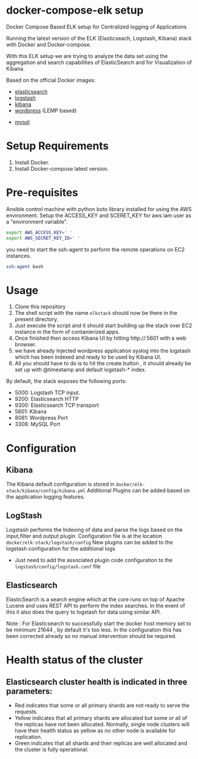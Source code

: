 # docker-compose-elk setup 

Docker Compose Based ELK setup for Centralized logging of Applications

Running the latest version of the ELK (Elasticseach, Logstash, Kibana) stack with Docker and Docker-compose.

With this ELK setup we are trying to analyze the data set using the aggregation and search capabilities of ElasticSearch and for Visualization of Kibana.

Based on the official Docker images:

* [elasticsearch](https://registry.hub.docker.com/_/elasticsearch/)
* [logstash](https://registry.hub.docker.com/_/logstash/)
* [kibana](https://registry.hub.docker.com/_/kibana/)
* [wordpress](https://registry.hub.docker.com/_/Wordpress/) (LEMP based)
- [mysql](https://registry.hub.docker.com/_/mysql/)

# Setup Requirements

1. Install Docker.
2. Install Docker-compose latest version.

# Pre-requisites

Ansible control machine with python boto library installed for using the AWS environment.
Setup the ACCESS_KEY and SCERET_KEY for aws iam user as a "environment variable".

```bash
export AWS_ACCESS_KEY=' ' 
export AWS_SECRET_KEY_ID=' '
```

you need to start the ssh-agent to perform the remote operations on EC2 instances.

```bash
ssh-agent bash
```

# Usage 

1. Clone this repository
2. The shell script with the name ``elkstack`` should now be there in the present directory.
3. Just execute the script and it should start building up the stack over EC2 instance in the form of contanierized apps.
4. Once finished then access Kibana UI by hitting http://<ec2 instance IP>:5601 with a web browser.  
5. we have already Injected wordpress application syslog into the logstash which has been indexed and ready to be used by Kibana UI.
6. All you should have to do is to hit the create button , it should already be set up with @timestamp and default logstash-* index.

By default, the stack exposes the following ports:

* 5000: Logstash TCP input.
* 9200: Elasticsearch HTTP
* 9300: Elasticsearch TCP transport
* 5601: Kibana
* 8081: Wordpress Port
* 3306: MySQL Port

# Configuration

## Kibana

The Kibana default configuration is stored in `docker/elk-stack/kibana/config/kibana.yml`
Additional Plugins can be added based on the application logging features.

## LogStash

Logstash performs the Indexing of data and parse the logs based on the input,filter and output plugin.
Configuration file is at the location `docker/elk-stack/logstash/config`
New plugins can be added to the logstash configuration for the additional logs

* Just need to add the associated plugin code configuration to the `logstash/config/logstash.conf` file

## Elasticsearch

 ElasticSearch is a search engine which at the core runs on top of Apache Lucene and uses REST API to perform the index searches.
 In the event of this it also does the query to logstash for data using similar API.
 
 Note : For Elasticsearch to successfully start the docker host memory set to be minimum 21644 , by default it's too less.
       In the configuration this has been corrected already so no manual intervention should be required.

#  Health status of the cluster
## Elasticsearch cluster health is indicated in three parameters:

* Red indicates that some or all primary shards are not ready to serve the requests.
* Yellow indicates that all primary shards are allocated but some or all of the replicas have not been allocated. Normally, single node   clusters will have their health status as yellow as no other node is available for replication.
* Green indicates that all shards and their replicas are well allocated and the cluster is fully operational.
